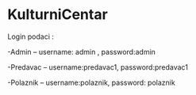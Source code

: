 # KulturniCentar
Login podaci :  

-Admin – username: admin , password:admin 

-Predavac – username:predavac1, password:predavac1 

-Polaznik – username:polaznik, password: polaznik 
